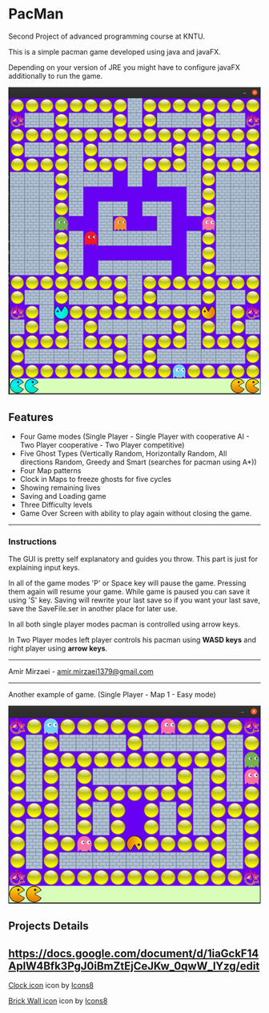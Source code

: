 # PacMan

Second Project of advanced programming course at KNTU.

This is a simple pacman game developed using java and javaFX.

Depending on your version of JRE you might have to configure javaFX additionally to run the game.

<img src="./README_Pics/Game_Running.png" alt="Game_Running" style="zoom:67%;" />

## Features

- Four Game modes (Single Player - Single Player with cooperative AI - Two Player cooperative - Two Player competitive)
- Five Ghost Types (Vertically Random, Horizontally Random, All directions Random, Greedy and Smart (searches for pacman using A*))
- Four Map patterns
- Clock in Maps to freeze ghosts for five cycles
- Showing remaining lives
- Saving and Loading game
- Three Difficulty levels
- Game Over Screen with ability to play again without closing the game.

------

### Instructions

The GUI is pretty self explanatory and guides you throw. This part is just for explaining input keys.

In all of the game modes 'P' or Space key will pause the game. Pressing them again will resume your game. While game is paused you can save it using 'S' key. Saving will rewrite your last save so if you want your last save, save the SaveFile.ser in another place for later use.

In all both single player modes pacman is controlled using arrow keys.

In Two Player modes left player controls his pacman using **WASD keys** and right player using **arrow keys**.

------



Amir Mirzaei - <amir.mirzaei1379@gmail.com>



------

Another example of game. (Single Player - Map 1 - Easy mode)

<img src="./README_Pics/Game_Running_2.png" alt="Game_Running_2" style="zoom:67%;" />

## Projects Details

https://docs.google.com/document/d/1iaGckF14AplW4Bfk3PgJ0iBmZtEjCeJKw_0qwW_lYzg/edit
-------------------------------------------------------------------------------------------------------------------------
<a target="_blank" href="/icons/set/clock">Clock icon</a> icon by <a target="_blank" href="https://icons8.com">Icons8</a>

<a target="_blank" href="/icons/set/brick-wall">Brick Wall icon</a> icon by <a target="_blank" href="https://icons8.com">Icons8</a>
